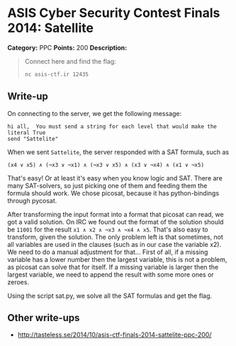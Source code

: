 # ASIS Cyber Security Contest Finals 2014: Satellite

**Category:** PPC
**Points:** 200
**Description:**

> Connect here and find the flag:
>
> ```bash
> nc asis-ctf.ir 12435
> ```

## Write-up

On connecting to the server, we get the following message:

```
hi all,  You must send a string for each level that would make the literal True 
send "Sattelite"
```

When we sent `Sattelite`, the server responded with a SAT formula, such as 

```
(x4 ∨ x5) ∧ (¬x3 ∨ ¬x1) ∧ (¬x3 ∨ x5) ∧ (x3 ∨ ¬x4) ∧ (x1 ∨ ¬x5)
```
 
That's easy! Or at least it's easy when you know logic and SAT. There are many SAT-solvers, so just picking one of them and feeding them the formula should work. We chose picosat, because it has python-bindings through pycosat.

After transforming the input format into a format that picosat can read, we got a valid solution. On IRC we found out the format of the solution should be `11001` for the result `x1 ∧ x2 ∧ ¬x3 ∧ ¬x4 ∧ x5`. That's also easy to transform, given the solution. The only problem left is that sometimes, not all variables are used in the clauses (such as in our case the variable x2). We need to do a manual adjustment for that... First of all, if a missing variable has a lower number then the largest variable, this is not a problem, as picosat can solve that for itself. If a missing variable is larger then the largest variable, we need to append the result with some more ones or zeroes.

Using the script sat.py, we solve all the SAT formulas and get the flag.

## Other write-ups

* <http://tasteless.se/2014/10/asis-ctf-finals-2014-sattelite-ppc-200/>
